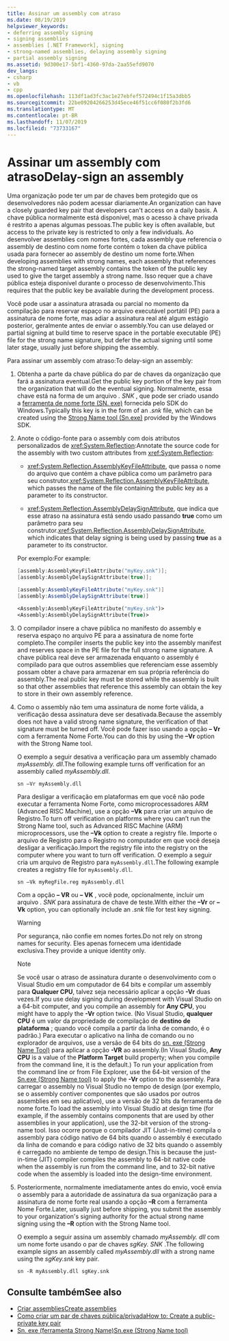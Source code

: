 ```yaml
---
title: Assinar um assembly com atraso
ms.date: 08/19/2019
helpviewer_keywords:
- deferring assembly signing
- signing assemblies
- assemblies [.NET Framework], signing
- strong-named assemblies, delaying assembly signing
- partial assembly signing
ms.assetid: 9d300e17-5bf1-4360-97da-2aa55efd9070
dev_langs:
- csharp
- vb
- cpp
ms.openlocfilehash: 113df1ad3fc3ac1e27ebfef572494c1f15a3dbb5
ms.sourcegitcommit: 22be09204266253d45ece46f51cc6f080f2b3fd6
ms.translationtype: MT
ms.contentlocale: pt-BR
ms.lasthandoff: 11/07/2019
ms.locfileid: "73733167"
---
```

# <a name="delay-sign-an-assembly"></a><span data-ttu-id="cc40b-102">Assinar um assembly com atraso</span><span class="sxs-lookup"><span data-stu-id="cc40b-102">Delay-sign an assembly</span></span>

<span data-ttu-id="cc40b-103">Uma organização pode ter um par de chaves bem protegido que os desenvolvedores não podem acessar diariamente.</span><span class="sxs-lookup"><span data-stu-id="cc40b-103">An organization can have a closely guarded key pair that developers can't access on a daily basis.</span></span> <span data-ttu-id="cc40b-104">A chave pública normalmente está disponível, mas o acesso à chave privada é restrito a apenas algumas pessoas.</span><span class="sxs-lookup"><span data-stu-id="cc40b-104">The public key is often available, but access to the private key is restricted to only a few individuals.</span></span> <span data-ttu-id="cc40b-105">Ao desenvolver assemblies com nomes fortes, cada assembly que referencia o assembly de destino com nome forte contém o token da chave pública usada para fornecer ao assembly de destino um nome forte.</span><span class="sxs-lookup"><span data-stu-id="cc40b-105">When developing assemblies with strong names, each assembly that references the strong-named target assembly contains the token of the public key used to give the target assembly a strong name.</span></span> <span data-ttu-id="cc40b-106">Isso requer que a chave pública esteja disponível durante o processo de desenvolvimento.</span><span class="sxs-lookup"><span data-stu-id="cc40b-106">This requires that the public key be available during the development process.</span></span>

<span data-ttu-id="cc40b-107">Você pode usar a assinatura atrasada ou parcial no momento da compilação para reservar espaço no arquivo executável portátil (PE) para a assinatura de nome forte, mas adiar a assinatura real até algum estágio posterior, geralmente antes de enviar o assembly.</span><span class="sxs-lookup"><span data-stu-id="cc40b-107">You can use delayed or partial signing at build time to reserve space in the portable executable (PE) file for the strong name signature, but defer the actual signing until some later stage, usually just before shipping the assembly.</span></span>

<span data-ttu-id="cc40b-108">Para assinar um assembly com atraso:</span><span class="sxs-lookup"><span data-stu-id="cc40b-108">To delay-sign an assembly:</span></span>

1. <span data-ttu-id="cc40b-109">Obtenha a parte da chave pública do par de chaves da organização que fará a assinatura eventual.</span><span class="sxs-lookup"><span data-stu-id="cc40b-109">Get the public key portion of the key pair from the organization that will do the eventual signing.</span></span> <span data-ttu-id="cc40b-110">Normalmente, essa chave está na forma de um arquivo *. SNK* , que pode ser criado usando a [ferramenta de nome forte (SN. exe)](../../framework/tools/sn-exe-strong-name-tool.md) fornecida pelo SDK do Windows.</span><span class="sxs-lookup"><span data-stu-id="cc40b-110">Typically this key is in the form of an *.snk* file, which can be created using the [Strong Name tool (Sn.exe)](../../framework/tools/sn-exe-strong-name-tool.md) provided by the Windows SDK.</span></span>

2. <span data-ttu-id="cc40b-111">Anote o código-fonte para o assembly com dois atributos personalizados de <xref:System.Reflection>:</span><span class="sxs-lookup"><span data-stu-id="cc40b-111">Annotate the source code for the assembly with two custom attributes from <xref:System.Reflection>:</span></span>

   - <span data-ttu-id="cc40b-112"><xref:System.Reflection.AssemblyKeyFileAttribute>, que passa o nome do arquivo que contém a chave pública como um parâmetro para seu construtor.</span><span class="sxs-lookup"><span data-stu-id="cc40b-112"><xref:System.Reflection.AssemblyKeyFileAttribute>, which passes the name of the file containing the public key as a parameter to its constructor.</span></span>

   - <span data-ttu-id="cc40b-113"><xref:System.Reflection.AssemblyDelaySignAttribute>, que indica que esse atraso na assinatura está sendo usado passando **true** como um parâmetro para seu construtor.</span><span class="sxs-lookup"><span data-stu-id="cc40b-113"><xref:System.Reflection.AssemblyDelaySignAttribute>, which indicates that delay signing is being used by passing **true** as a parameter to its constructor.</span></span>

   <span data-ttu-id="cc40b-114">Por exemplo:</span><span class="sxs-lookup"><span data-stu-id="cc40b-114">For example:</span></span>

   ```cpp
   [assembly:AssemblyKeyFileAttribute("myKey.snk")];
   [assembly:AssemblyDelaySignAttribute(true)];
   ```

   ```csharp
   [assembly:AssemblyKeyFileAttribute("myKey.snk")]
   [assembly:AssemblyDelaySignAttribute(true)]
   ```

   ```vb
   <Assembly:AssemblyKeyFileAttribute("myKey.snk")>
   <Assembly:AssemblyDelaySignAttribute(True)>
   ```

3. <span data-ttu-id="cc40b-115">O compilador insere a chave pública no manifesto do assembly e reserva espaço no arquivo PE para a assinatura de nome forte completo.</span><span class="sxs-lookup"><span data-stu-id="cc40b-115">The compiler inserts the public key into the assembly manifest and reserves space in the PE file for the full strong name signature.</span></span> <span data-ttu-id="cc40b-116">A chave pública real deve ser armazenada enquanto o assembly é compilado para que outros assemblies que referenciam esse assembly possam obter a chave para armazenar em sua própria referência do assembly.</span><span class="sxs-lookup"><span data-stu-id="cc40b-116">The real public key must be stored while the assembly is built so that other assemblies that reference this assembly can obtain the key to store in their own assembly reference.</span></span>

4. <span data-ttu-id="cc40b-117">Como o assembly não tem uma assinatura de nome forte válida, a verificação dessa assinatura deve ser desativada.</span><span class="sxs-lookup"><span data-stu-id="cc40b-117">Because the assembly does not have a valid strong name signature, the verification of that signature must be turned off.</span></span> <span data-ttu-id="cc40b-118">Você pode fazer isso usando a opção **– Vr** com a ferramenta Nome Forte.</span><span class="sxs-lookup"><span data-stu-id="cc40b-118">You can do this by using the **–Vr** option with the Strong Name tool.</span></span>

     <span data-ttu-id="cc40b-119">O exemplo a seguir desativa a verificação para um assembly chamado *myAssembly. dll*.</span><span class="sxs-lookup"><span data-stu-id="cc40b-119">The following example turns off verification for an assembly called *myAssembly.dll*.</span></span>

   ```console
   sn –Vr myAssembly.dll
   ```

   <span data-ttu-id="cc40b-120">Para desligar a verificação em plataformas em que você não pode executar a ferramenta Nome Forte, como microprocessadores ARM (Advanced RISC Machine), use a opção **–Vk** para criar um arquivo de Registro.</span><span class="sxs-lookup"><span data-stu-id="cc40b-120">To turn off verification on platforms where you can’t run the Strong Name tool, such as Advanced RISC Machine (ARM) microprocessors, use the **–Vk** option to create a registry file.</span></span> <span data-ttu-id="cc40b-121">Importe o arquivo de Registro para o Registro no computador em que você deseja desligar a verificação.</span><span class="sxs-lookup"><span data-stu-id="cc40b-121">Import the registry file into the registry on the computer where you want to turn off verification.</span></span> <span data-ttu-id="cc40b-122">O exemplo a seguir cria um arquivo de Registro para `myAssembly.dll`.</span><span class="sxs-lookup"><span data-stu-id="cc40b-122">The following example creates a registry file for `myAssembly.dll`.</span></span>

   ```console
   sn –Vk myRegFile.reg myAssembly.dll
   ```

   <span data-ttu-id="cc40b-123">Com a opção **– VR** ou **– VK** , você pode, opcionalmente, incluir um arquivo *. SNK* para assinatura de chave de teste.</span><span class="sxs-lookup"><span data-stu-id="cc40b-123">With either the **–Vr** or **–Vk** option, you can optionally include an *.snk* file for test key signing.</span></span>

   > [!WARNING]
   > <span data-ttu-id="cc40b-124">Por segurança, não confie em nomes fortes.</span><span class="sxs-lookup"><span data-stu-id="cc40b-124">Do not rely on strong names for security.</span></span> <span data-ttu-id="cc40b-125">Eles apenas fornecem uma identidade exclusiva.</span><span class="sxs-lookup"><span data-stu-id="cc40b-125">They provide a unique identity only.</span></span>

   > [!NOTE]
   > <span data-ttu-id="cc40b-126">Se você usar o atraso de assinatura durante o desenvolvimento com o Visual Studio em um computador de 64 bits e compilar um assembly para **Qualquer CPU**, talvez seja necessário aplicar a opção **-Vr** duas vezes.</span><span class="sxs-lookup"><span data-stu-id="cc40b-126">If you use delay signing during development with Visual Studio on a 64-bit computer, and you compile an assembly for **Any CPU**, you might have to apply the **-Vr** option twice.</span></span> <span data-ttu-id="cc40b-127">(No Visual Studio, **qualquer CPU** é um valor da propriedade de compilação de **destino de plataforma** ; quando você compila a partir da linha de comando, é o padrão.) Para executar o aplicativo na linha de comando ou no explorador de arquivos, use a versão de 64 bits do [sn. exe (Strong Name Tool)](../../framework/tools/sn-exe-strong-name-tool.md) para aplicar a opção **-VR** ao assembly.</span><span class="sxs-lookup"><span data-stu-id="cc40b-127">(In Visual Studio, **Any CPU** is a value of the **Platform Target** build property; when you compile from the command line, it is the default.) To run your application from the command line or from File Explorer, use the 64-bit version of the [Sn.exe (Strong Name tool)](../../framework/tools/sn-exe-strong-name-tool.md) to apply the **-Vr** option to the assembly.</span></span> <span data-ttu-id="cc40b-128">Para carregar o assembly no Visual Studio no tempo de design (por exemplo, se o assembly contiver componentes que são usados por outros assemblies em seu aplicativo), use a versão de 32 bits da ferramenta de nome forte.</span><span class="sxs-lookup"><span data-stu-id="cc40b-128">To load the assembly into Visual Studio at design time (for example, if the assembly contains components that are used by other assemblies in your application), use the 32-bit version of the strong-name tool.</span></span> <span data-ttu-id="cc40b-129">Isso ocorre porque o compilador JIT (Just-in-time) compila o assembly para código nativo de 64 bits quando o assembly é executado da linha de comando e para código nativo de 32 bits quando o assembly é carregado no ambiente de tempo de design.</span><span class="sxs-lookup"><span data-stu-id="cc40b-129">This is because the just-in-time (JIT) compiler compiles the assembly to 64-bit native code when the assembly is run from the command line, and to 32-bit native code when the assembly is loaded into the design-time environment.</span></span>

5. <span data-ttu-id="cc40b-130">Posteriormente, normalmente imediatamente antes do envio, você envia o assembly para a autoridade de assinatura da sua organização para a assinatura de nome forte real usando a opção **–R** com a ferramenta Nome Forte.</span><span class="sxs-lookup"><span data-stu-id="cc40b-130">Later, usually just before shipping, you submit the assembly to your organization's signing authority for the actual strong name signing using the **–R** option with the Strong Name tool.</span></span>

   <span data-ttu-id="cc40b-131">O exemplo a seguir assina um assembly chamado *myAssembly. dll* com um nome forte usando o par de chaves *sgKey. SNK* .</span><span class="sxs-lookup"><span data-stu-id="cc40b-131">The following example signs an assembly called *myAssembly.dll* with a strong name using the *sgKey.snk* key pair.</span></span>

   ```console
   sn -R myAssembly.dll sgKey.snk
   ```

## <a name="see-also"></a><span data-ttu-id="cc40b-132">Consulte também</span><span class="sxs-lookup"><span data-stu-id="cc40b-132">See also</span></span>

- [<span data-ttu-id="cc40b-133">Criar assemblies</span><span class="sxs-lookup"><span data-stu-id="cc40b-133">Create assemblies</span></span>](create.md)
- [<span data-ttu-id="cc40b-134">Como criar um par de chaves pública/privada</span><span class="sxs-lookup"><span data-stu-id="cc40b-134">How to: Create a public-private key pair</span></span>](create-public-private-key-pair.md)
- [<span data-ttu-id="cc40b-135">Sn. exe (ferramenta Strong Name)</span><span class="sxs-lookup"><span data-stu-id="cc40b-135">Sn.exe (Strong Name tool)</span></span>](../../framework/tools/sn-exe-strong-name-tool.md)
